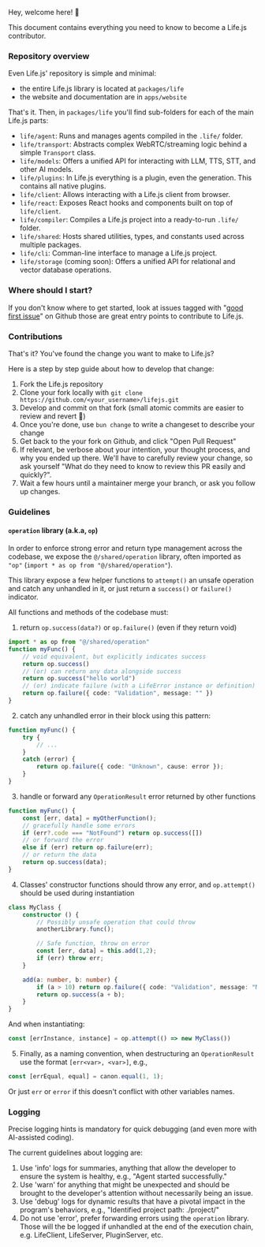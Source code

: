 Hey, welcome here! 👋

This document contains everything you need to know to become a Life.js contributor.

### Repository overview

Even Life.js' repository is simple and minimal:
- the entire Life.js library is located at `packages/life`
- the website and documentation are in `apps/website`

That's it. Then, in `packages/life` you'll find sub-folders for each of the main Life.js parts:
- `life/agent`: Runs and manages agents compiled in the `.life/` folder.
- `life/transport`: Abstracts complex WebRTC/streaming logic behind a simple `Transport` class.
- `life/models`: Offers a unified API for interacting with LLM, TTS, STT, and other AI models.
- `life/plugins`: In Life.js everything is a plugin, even the generation. This contains all native plugins.
- `life/client`: Allows interacting with a Life.js client from browser.
- `life/react`: Exposes React hooks and components built on top of `life/client`.
- `life/compiler`: Compiles a Life.js project into a ready-to-run `.life/` folder.
- `life/shared`: Hosts shared utilities, types, and constants used across multiple packages.
- `life/cli`: Comman-line interface to manage a Life.js project.
- `life/storage` (coming soon): Offers a unified API for relational and vector database operations.

### Where should I start?
If you don't know where to get started, look at issues tagged with "[good first issue](https://github.com/lifejs/lifejs/issues?q=is:issue%20state:open%20label:%22good%20first%20issue%22)" on Github those are great entry points to contribute to Life.js.

### Contributions
That's it? You've found the change you want to make to Life.js?

Here is a step by step guide about how to develop that change:
1. Fork the Life.js repository
2. Clone your fork locally with `git clone https://github.com/<your_username>/lifejs.git`
3. Develop and commit on that fork (small atomic commits are easier to review and revert 🙏)
4. Once you're done, use `bun change` to write a changeset to describe your change 
5. Get back to the your fork on Github, and click "Open Pull Request"
6. If relevant, be verbose about your intention, your thought process, and why you ended up there. We'll have to carefully review your change, so ask yourself "What do they need to know to review this PR easily and quickly?".
7. Wait a few hours until a maintainer merge your branch, or ask you follow up changes. 


### Guidelines

#### `operation` library (a.k.a, `op`)

In order to enforce strong error and return type management across the codebase, we expose the `@/shared/operation` library, often imported as `"op"` (`import * as op from "@/shared/operation"`).

This library expose a few helper functions to `attempt()` an unsafe operation and catch any unhandled in it, or just return a `success()` or `failure()` indicator.

All functions and methods of the codebase must:
1. return `op.success(data?)` or `op.failure()` (even if they return void)
```ts
import * as op from "@/shared/operation"
function myFunc() {
    // void equivalent, but explicitly indicates success
    return op.success() 
    // (or) can return any data alongside success
    return op.success("hello world") 
    // (or) indicate failure (with a LifeError instance or definition)
    return op.failure({ code: "Validation", message: "" }) 
}
```
2. catch any unhandled error in their block using this pattern:
```ts
function myFunc() {
    try {
        // ...
    }
    catch (error) {
        return op.failure({ code: "Unknown", cause: error });
    }
}
```
3. handle or forward any `OperationResult` error returned by other functions
```ts
function myFunc() {
    const [err, data] = myOtherFunction();
    // gracefully handle some errors
    if (err?.code === "NotFound") return op.success([])
    // or forward the error
    else if (err) return op.failure(err);
    // or return the data
    return op.success(data);
}
```
4. Classes' constructor functions should throw any error, and `op.attempt()` should be used during instantiation
```ts
class MyClass {
    constructor () {
        // Possibly unsafe operation that could throw
        anotherLibrary.func();

        // Safe function, throw on error
        const [err, data] = this.add(1,2);
        if (err) throw err;
    }

    add(a: number, b: number) {
        if (a > 10) return op.failure({ code: "Validation", message: "Number must be <= 10"})
        return op.success(a + b);
    }
}
```
And when instantiating:
```ts
const [errInstance, instance] = op.attempt(() => new MyClass())
```
5. Finally, as a naming convention, when destructuring an `OperationResult` use the format `[err<var>, <var>]`, e.g.,
```ts
const [errEqual, equal] = canon.equal(1, 1);
```
Or just `err` or `error` if this doesn't conflict with other variables names.

### Logging

Precise logging hints is mandatory for quick debugging (and even more with AI-assisted coding).

The current guidelines about logging are:
1. Use 'info' logs for summaries, anything that allow the developer to ensure the system is
healthy, e.g., "Agent started successfully."
2. Use 'warn' for anything that might be unexpected and should be brought to the developer's
attention without necessarily being an issue.
3. Use 'debug' logs for dynamic results that have a pivotal impact in the program's behaviors, 
e.g., "Identified project path: ./project/"
4. Do not use 'error', prefer forwarding errors using the `operation` library. Those will the be
logged if unhandled at the end of the execution chain, e.g. LifeClient, LifeServer, PluginServer, etc.
